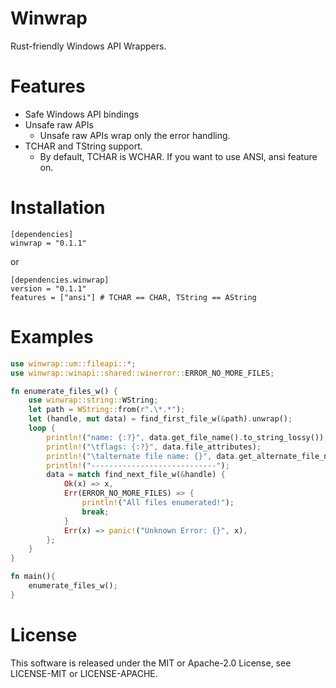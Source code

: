 # Winwrap
Rust-friendly Windows API Wrappers.

# Features

- Safe Windows API bindings
- Unsafe raw APIs
    - Unsafe raw APIs wrap only the error handling.
- TCHAR and TString support.
    - By default, TCHAR is WCHAR. If you want to use ANSI, ansi feature on.

# Installation

```
[dependencies]
winwrap = "0.1.1"
```

or

```
[dependencies.winwrap]
version = "0.1.1"
features = ["ansi"] # TCHAR == CHAR, TString == AString
```

# Examples

```rust
use winwrap::um::fileapi::*;
use winwrap::winapi::shared::winerror::ERROR_NO_MORE_FILES;

fn enumerate_files_w() {
    use winwrap::string::WString;
    let path = WString::from(r".\*.*");
    let (handle, mut data) = find_first_file_w(&path).unwrap();
    loop {
        println!("name: {:?}", data.get_file_name().to_string_lossy());
        println!("\tflags: {:?}", data.file_attributes);
        println!("\talternate file name: {}", data.get_alternate_file_name().to_string_lossy());
        println!("----------------------------");
        data = match find_next_file_w(&handle) {
            Ok(x) => x,
            Err(ERROR_NO_MORE_FILES) => {
                println!("All files enumerated!");
                break;
            }
            Err(x) => panic!("Unknown Error: {}", x),
        };
    }
}

fn main(){
    enumerate_files_w();
}
```

# License
This software is released under the MIT or Apache-2.0 License, see LICENSE-MIT or LICENSE-APACHE.


